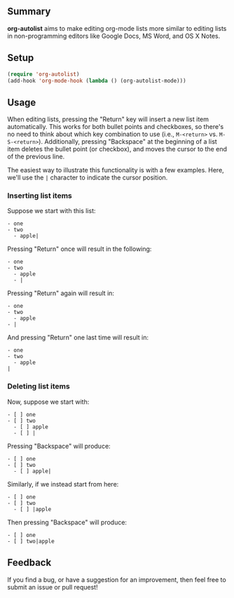 ## Summary

**org-autolist** aims to make editing org-mode lists more similar to editing lists in non-programming editors like Google Docs, MS Word, and OS X Notes.

## Setup

```el
(require 'org-autolist)
(add-hook 'org-mode-hook (lambda () (org-autolist-mode)))
```

## Usage

When editing lists, pressing the "Return" key will insert a new list item automatically. This works for both bullet points and checkboxes, so there's no need to think about which key combination to use (i.e., `M-<return>` vs. `M-S-<return>`). Additionally, pressing "Backspace" at the beginning of a list item deletes the bullet point (or checkbox), and moves the cursor to the end of the previous line.

The easiest way to illustrate this functionality is with a few examples. Here, we'll use the `|` character to indicate the cursor position. 

### Inserting list items

Suppose we start with this list:

```
- one
- two
  - apple|
```

Pressing "Return" once will result in the following:

```
- one
- two
  - apple
  - |
```

Pressing "Return" again will result in:

```
- one
- two
  - apple
- |
```

And pressing "Return" one last time will result in:

```
- one
- two
  - apple
|
```

### Deleting list items

Now, suppose we start with:

```
- [ ] one
- [ ] two
  - [ ] apple
  - [ ] |
```

Pressing "Backspace" will produce:

```
- [ ] one
- [ ] two
  - [ ] apple|
```

Similarly, if we instead start from here:

```
- [ ] one
- [ ] two
  - [ ] |apple
```

Then pressing "Backspace" will produce:

```
- [ ] one
- [ ] two|apple
```

## Feedback

If you find a bug, or have a suggestion for an improvement, then feel free to submit an issue or pull request!
